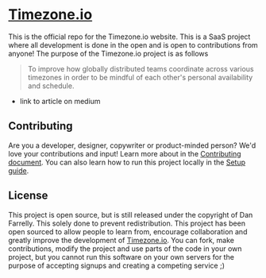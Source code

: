# [Timezone.io](http://timezone.io)

This is the official repo for the Timezone.io website. This is a SaaS project
where all development is done in the open and is open to contributions from
anyone! The purpose of the Timezone.io project is as follows

> To improve how globally distributed teams coordinate across various timezones
> in order to be mindful of each other's personal availability and schedule.

- link to article on medium

## Contributing
Are you a developer, designer, copywriter or product-minded person? We'd
love your contributions and input! Learn more about in the
[Contributing document](https://github.com/timezoneio/timezoneio/blob/master/CONTRIBUTING.md).
You can also learn how to run this project locally in the
[Setup guide](https://github.com/timezoneio/timezoneio/blob/master/docs/Setup.md).

## License
This project is open source, but is still released under the copyright of
Dan Farrelly. This solely done to prevent redistribution. This project has
been open sourced to allow people to learn from, encourage collaboration and
greatly improve the development of [Timezone.io](http://timezone.io). You can
fork, make contributions, modify the project and use parts of the code in your
own project, but you cannot run this software on your own servers for the
purpose of accepting signups and creating a competing service ;)
